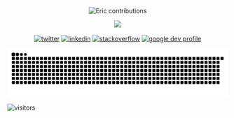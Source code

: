<p align="center"><img src="https://github-readme-streak-stats.herokuapp.com/?user=Ericgacoki&theme=black-ice&hide_border=true&stroke=0000&background=0D1117&ring=e05397&fire=e05397&currStreakLabel=e05397&bg_color=30,e96443,904e95&title_color=fff&text_color=fff" alt="Eric contributions" /></p>

<p align="center"><img src="https://github-readme-stats.vercel.app/api?username=ericgacoki&count_private=true&show_icons=true&theme=vision-friendly-dark& layout=compact&hide_border=true"/> </p>

<p align="center">
  <a href="https://twitter.com/eric_gacoki"><img src="https://img.icons8.com/color/50/000000/twitter-squared.png" alt="twitter"/></a>
  <a href="https://www.linkedin.com/in/eric-gacoki"><img src="https://img.icons8.com/color/50/000000/linkedin.png" alt="linkedin"/></a>
  <a href="https://stackoverflow.com/users/13006089/eric-gacoki"><img src="https://img.icons8.com/color/50/000000/stackoverflow.png" alt="stackoverflow"/></a>
<a href="https://developers.google.com/profile/u/eric-g"><img src="https://img.icons8.com/color/50/google-logo.png" alt="google dev profile"/></a>
</p>

<p align="center"> <img src="https://github.com/Ericgacoki/Ericgacoki/blob/output/github-contribution-grid-snake.svg" alt="snake"></center></p>

![visitors](https://visitor-badge.glitch.me/badge?page_id=page.id) 
